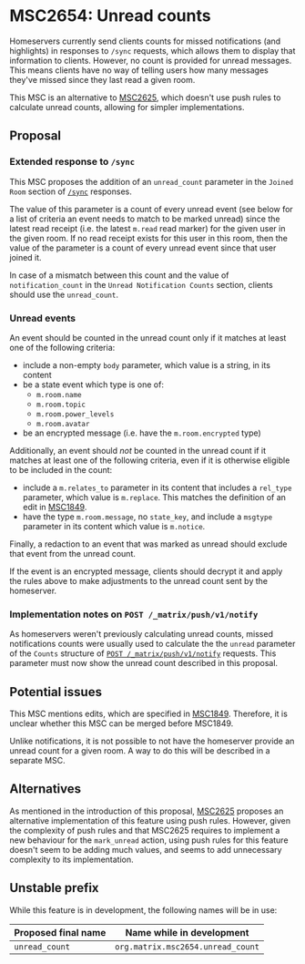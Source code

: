 # MSC2654: Unread counts

Homeservers currently send clients counts for missed notifications (and
highlights) in responses to `/sync` requests, which allows them to display that
information to clients. However, no count is provided for unread messages. This
means clients have no way of telling users how many messages they've missed
since they last read a given room.

This MSC is an alternative to
[MSC2625](https://github.com/matrix-org/matrix-doc/pull/2625), which doesn't use
push rules to calculate unread counts, allowing for simpler implementations.


## Proposal


### Extended response to `/sync`

This MSC proposes the addition of an `unread_count` parameter in the `Joined
Room` section of
[`/sync`](https://matrix.org/docs/spec/client_server/r0.6.1#get-matrix-client-r0-sync)
responses.

The value of this parameter is a count of every unread event (see below for a
list of criteria an event needs to match to be marked unread) since the latest
read receipt (i.e. the latest `m.read` read marker) for the given user in the
given room. If no read receipt exists for this user in this room, then the value
of the parameter is a count of every unread event since that user joined it.

In case of a mismatch between this count and the value of `notification_count`
in the `Unread Notification Counts` section, clients should use the
`unread_count`.


### Unread events

An event should be counted in the unread count only if it matches at least one
of the following criteria:

* include a non-empty `body` parameter, which value is a string, in its content
* be a state event which type is one of:
    * `m.room.name`
    * `m.room.topic`
    * `m.room.power_levels`
    * `m.room.avatar`
* be an encrypted message (i.e. have the `m.room.encrypted` type)

Additionally, an event should _not_ be counted in the unread count if it matches
at least one of the following criteria, even if it is otherwise eligible to be
included in the count:

* include a `m.relates_to` parameter in its content that includes a `rel_type`
  parameter, which value is `m.replace`. This matches the definition of an edit
  in [MSC1849](https://github.com/matrix-org/matrix-doc/pull/1849).
* have the type `m.room.message`, no `state_key`, and include a `msgtype`
  parameter in its content which value is `m.notice`.

Finally, a redaction to an event that was marked as unread should exclude that
event from the unread count.

If the event is an encrypted message, clients should decrypt it and apply the
rules above to make adjustments to the unread count sent by the homeserver.


### Implementation notes on `POST /_matrix/push/v1/notify`

As homeservers weren't previously calculating unread counts, missed
notifications counts were usually used to calculate the the `unread` parameter
of the `Counts` structure of [`POST
/_matrix/push/v1/notify`](https://matrix.org/docs/spec/push_gateway/latest#post-matrix-push-v1-notify)
requests. This parameter must now show the unread count described in this
proposal.


## Potential issues

This MSC mentions edits, which are specified in
[MSC1849](https://github.com/matrix-org/matrix-doc/pull/1849). Therefore, it is
unclear whether this MSC can be merged before MSC1849.

Unlike notifications, it is not possible to not have the homeserver provide an
unread count for a given room. A way to do this will be described in a separate
MSC.


## Alternatives

As mentioned in the introduction of this proposal,
[MSC2625](https://github.com/matrix-org/matrix-doc/pull/2625) proposes an
alternative implementation of this feature using push rules. However, given the
complexity of push rules and that MSC2625 requires to implement a new behaviour
for the `mark_unread` action, using push rules for this feature doesn't seem to
be adding much values, and seems to add unnecessary complexity to its
implementation.


## Unstable prefix

While this feature is in development, the following names will be in use:

| Proposed final name | Name while in development |
| --- | --- |
| `unread_count` | `org.matrix.msc2654.unread_count` |
